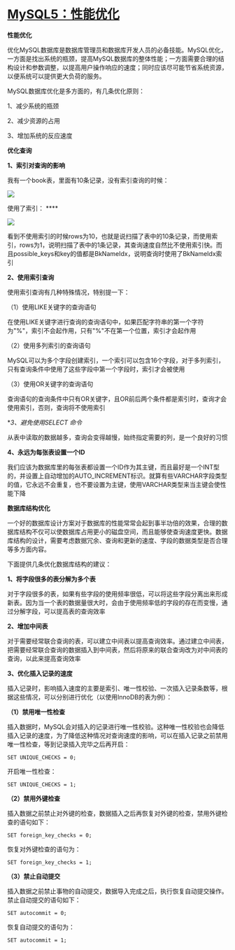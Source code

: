# [MySQL5：性能优化][0]

**性能优化**

优化MySQL数据库是数据库管理员和数据库开发人员的必备技能。MySQL优化，一方面是找出系统的瓶颈，提高MySQL数据库的整体性能；一方面需要合理的结构设计和参数调整，以提高用户操作响应的速度；同时应该尽可能节省系统资源，以便系统可以提供更大负荷的服务。

MySQL数据库优化是多方面的，有几条优化原则：

1、减少系统的瓶颈

2、减少资源的占用

3、增加系统的反应速度

**优化查询**

**1、索引对查询的影响**

我有一个book表，里面有10条记录，没有索引查询的时候：

![][1]

使用了索引： ****

![][2]

看到不使用索引的时候rows为10，也就是说扫描了表中的10条记录，而使用索引，rows为1，说明扫描了表中的1条记录，其查询速度自然比不使用索引快。而且possible_keys和key的值都是BkNameIdx，说明查询时使用了BkNameIdx索引

**2、使用索引查询**

使用索引查询有几种特殊情况，特别提一下：

（1）使用LIKE关键字的查询语句

在使用LIKE关键字进行查询的查询语句中，如果匹配字符串的第一个字符为"%"，索引不会起作用，只有"%"不在第一个位置，索引才会起作用

（2）使用多列索引的查询语句

MySQL可以为多个字段创建索引，一个索引可以包含16个字段，对于多列索引，只有查询条件中使用了这些字段中第一个字段时，索引才会被使用

（3）使用OR关键字的查询语句

查询语句的查询条件中只有OR关键字，且OR前后两个条件都是索引时，查询才会使用索引，否则，查询将不使用索引

**3、避免使用SELECT *命令**

从表中读取的数据越多，查询会变得越慢，始终指定需要的列，是一个良好的习惯

**4、永远为每张表设置一个ID**

我们应该为数据库里的每张表都设置一个ID作为其主键，而且最好是一个INT型的，并设置上自动增加的AUTO_INCREMENT标识。就算有些VARCHAR字段类型的值，它永远不会重复，也不要设置为主键，使用VARCHAR类型来当主键会使性能下降

**数据库结构优化**

一个好的数据库设计方案对于数据库的性能常常会起到事半功倍的效果，合理的数据库结构不仅可以使数据库占用更小的磁盘空间，而且能够使查询速度更快。数据库结构的设计，需要考虑数据冗余、查询和更新的速度、字段的数据类型是否合理等多方面内容。

下面提供几条优化数据库结构的建议：

**1、将字段很多的表分解为多个表**

对于字段很多的表，如果有些字段的使用频率很低，可以将这些字段分离出来形成新表。因为当一个表的数据量很大时，会由于使用频率低的字段的存在而变慢，通过分解字段，可以提高表的查询效率

**2、增加中间表**

对于需要经常联合查询的表，可以建立中间表以提高查询效率。通过建立中间表，把需要经常联合查询的数据插入到中间表，然后将原来的联合查询改为对中间表的查询，以此来提高查询效率

**3、优化插入记录的速度**

插入记录时，影响插入速度的主要是索引、唯一性校验、一次插入记录条数等，根据这些情况，可以分别进行优化（以使用InnoDB的表为例）：

**（1）禁用唯一性检查**

插入数据时，MySQL会对插入的记录进行唯一性校验。这种唯一性校验也会降低插入记录的速度，为了降低这种情况对查询速度的影响，可以在插入记录之前禁用唯一性检查，等到记录插入完毕之后再开启：

    SET UNIQUE_CHECKS = 0;

开启唯一性检查：

    SET UNIQUE_CHECKS = 1;

**（2）禁用外键检查**

插入数据之前禁止对外键的检查，数据插入之后再恢复对外键的检查，禁用外键检查的语句如下：

    SET foreign_key_checks = 0;

恢复对外键检查的语句为：

    SET foreign_key_checks = 1;

**（3）禁止自动提交**

插入数据之前禁止事物的自动提交，数据导入完成之后，执行恢复自动提交操作。禁止自动提交的语句如下：

    SET autocommit = 0;

恢复自动提交的语句为：

    SET autocommit = 1;

[0]: http://www.cnblogs.com/xrq730/p/4941104.html
[1]: ./img/801753-20151105223137992-1479393399.png
[2]: ./img/801753-20151105223206914-1805110430.png